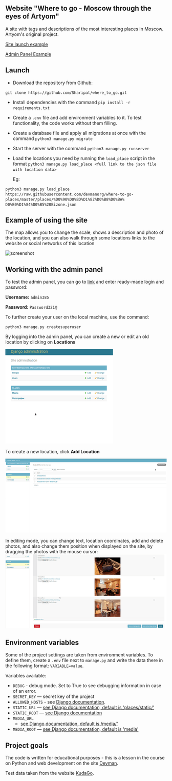 ## Website "Where to go - Moscow through the eyes of Artyom"

A site with tags and descriptions of the most interesting places in Moscow. Artyom's original project.

[Site launch example](http://shirlex.pythonanywhere.com/)

[Admin Panel Example](http://shirlex.pythonanywhere.com/admin/)

## Launch

- Download the repository from Github:

```
git clone https://github.com/Sharipat/where_to_go.git
```


- Install dependencies with the command `pip install -r requirements.txt`
- Create a `.env` file and add environment variables to it. To test functionality, the code works without them
   filling.
- Create a database file and apply all migrations at once with the command `python3 manage.py migrate`
- Start the server with the command `python3 manage.py runserver`
- Load the locations you need by running the `load_place` script in the format 
`python3 manage.py load_place <full link to the json file with location data>`

   Eg:

```
python3 manage.py load_place https://raw.githubusercontent.com/devmanorg/where-to-go-places/master/places/%D0%90%D0%BD%D1%82%D0%B8%D0%BA% D0%B0%D1%84%D0%B5%20Bizone.json

```

## Example of using the site

The map allows you to change the scale, shows a description and photo of the location, and you can also walk through some locations
links to the website or social networks of this location

![screenshot](screenshots/place-usage.gif)

## Working with the admin panel

To test the admin panel, you can go to [link](http://shirlex.pythonanywhere.com/admin/) and enter ready-made
login and password:

**Username:** `admin385`

**Password:** `Password321@`

To further create your user on the local machine, use the command:

```
python3 manage.py createsuperuser
```

By logging into the admin panel, you can create a new or edit an old location by clicking on **Locations**

![screenshot](screenshots/admin-place.gif)

To create a new location, click **Add Location**

![screenshot](screenshots/create-place.gif)

In editing mode, you can change text, location coordinates, add and delete photos, and also change them
position when displayed on the site, by dragging the photos with the mouse cursor:
![screenshot](screenshots/change-photo.gif)

## Environment variables

Some of the project settings are taken from environment variables. To define them, create a `.env` file next to `manage.py` and
write the data there in the following format: `VARIABLE=value`.

Variables available:

- `DEBUG` - debug mode. Set to True to see debugging information in case of an error.
- `SECRET_KEY` — secret key of the project
- `ALLOWED_HOSTS` - see [Django documentation](https://docs.djangoproject.com/en/5.1/ref/settings/#allowed-hosts).
- `STATIC_URL`
   — [see Django documentation, default is 'places/static/'](https://docs.djangoproject.com/en/5.1/ref/settings/#static-url)
- `STATIC_ROOT`
   — [see Django documentation](https://docs.djangoproject.com/en/5.1/ref/settings/#static-root)
- `MEDIA_URL`
   - [see Django documentation, default is /media/'](https://docs.djangoproject.com/en/5.1/ref/settings/#std:setting-MEDIA_URL)
- `MEDIA_ROOT`
   — [see Django documentation, default is 'media'](https://docs.djangoproject.com/en/5.1/ref/settings/#std:setting-MEDIA_ROOT)

## Project goals

The code is written for educational purposes - this is a lesson in the course on Python and web development on the site [Devman](https://dvmn.org).

Test data taken from the website [KudaGo](https://kudago.com).